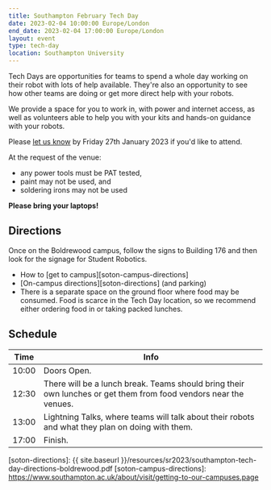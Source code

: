 ```yaml
---
title: Southampton February Tech Day
date: 2023-02-04 10:00:00 Europe/London
end_date: 2023-02-04 17:00:00 Europe/London
layout: event
type: tech-day
location: Southampton University
---
```


Tech Days are opportunities for teams to spend a whole day working on their
robot with lots of help available. They're also an opportunity to see how other
teams are doing or get more direct help with your robots.

We provide a space for you to work in, with power and internet access, as well
as volunteers able to help you with your kits and hands-on guidance with your
robots.

Please [let us know][tech-day-signup] by Friday 27th January 2023 if you'd like to attend.

At the request of the venue:

* any power tools must be PAT tested,
* paint may not be used, and
* soldering irons may not be used

**Please bring your laptops!**

## Directions

Once on the Boldrewood campus, follow the signs to Building 176 and then look
for the signage for Student Robotics.

* How to [get to campus][soton-campus-directions]
* [On-campus directions][soton-directions] (and parking)
* There is a separate space on the ground floor where food may be consumed. Food
  is scarce in the Tech Day location, so we recommend either ordering food in or
  taking packed lunches.

## Schedule

| Time  | Info |
|-------|------|
| 10:00 | Doors Open. |
| 12:30 | There will be a lunch break. Teams should bring their own lunches or get them from food vendors near the venues. |
| 13:00 | Lightning Talks, where teams will talk about their robots and what they plan on doing with them. |
| 17:00 | Finish. |

[tech-day-signup]: https://forms.gle/oJ9DK8imzek7fQQb6
[soton-food-map]: https://goo.gl/yYlfs5
[soton-directions]: {{ site.baseurl }}/resources/sr2023/southampton-tech-day-directions-boldrewood.pdf
[soton-campus-directions]: https://www.southampton.ac.uk/about/visit/getting-to-our-campuses.page
